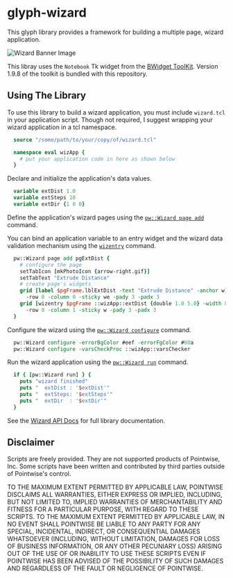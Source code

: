 # glyph-wizard

This glyph library provides a framework for building a multiple page, wizard application.

![Wizard Banner Image](../master/docs/images/banner.png  "wizard banner Image")

This libray uses the `Notebook` Tk widget from the [BWidget ToolKit][BWidget].
Version 1.9.8 of the toolkit is bundled with this repository.


## Using The Library

To use this library to build a wizard application, you must include
`wizard.tcl` in your application script. Though not required, I suggest
wrapping your wizard application in a tcl namespace.

```Tcl
  source "/some/path/to/your/copy/of/wizard.tcl"

  namespace eval wizApp {
    # put your application code in here as shown below
  }
```

Declare and initialize the application's data values.

```Tcl
  variable extDist 1.0
  variable extSteps 10
  variable extDir {1 0 0}
```

Define the application's wizard pages using the
[`pw::Wizard page add`][WizAPI-page-add] command.

You can bind an application variable to an entry widget and the wizard data
validation mechanism using the [`wizentry`][WizAPI-wizentry] command.

```Tcl
  pw::Wizard page add pgExtDist {
    # configure the page
    setTabIcon [mkPhotoIcon {arrow-right.gif}]
    setTabText "Extrude Distance"
    # create page's widgets
    grid [label $pgFrame.lblExtDist -text "Extrude Distance" -anchor w] \
      -row 0 -column 0 -sticky we -pady 3 -padx 3
    grid [wizentry $pgFrame ::wizApp::extDist {double 1.0 5.0} -width 8] \
      -row 0 -column 1 -sticky w -pady 3 -padx 3
  }
```

Configure the wizard using the [`pw::Wizard configure`][WizAPI-configure] command.

```Tcl
  pw::Wizard configure -errorBgColor #eef -errorFgColor #00a
  pw::Wizard configure -varsCheckProc ::wizApp::varsChecker
```

Run the wizard application using the [`pw::Wizard run`][WizAPI-run] command.

```Tcl
  if { [pw::Wizard run] } {
    puts "wizard finished"
    puts "  extDist : '$extDist'"
    puts "  extSteps: '$extSteps'"
    puts "  extDir  : '$extDir'"
  }
```

See the [Wizard API Docs][WizAPI] for full library documentation.


## Disclaimer
Scripts are freely provided. They are not supported products of
Pointwise, Inc. Some scripts have been written and contributed by third
parties outside of Pointwise's control.

TO THE MAXIMUM EXTENT PERMITTED BY APPLICABLE LAW, POINTWISE DISCLAIMS
ALL WARRANTIES, EITHER EXPRESS OR IMPLIED, INCLUDING, BUT NOT LIMITED
TO, IMPLIED WARRANTIES OF MERCHANTABILITY AND FITNESS FOR A PARTICULAR
PURPOSE, WITH REGARD TO THESE SCRIPTS. TO THE MAXIMUM EXTENT PERMITTED
BY APPLICABLE LAW, IN NO EVENT SHALL POINTWISE BE LIABLE TO ANY PARTY
FOR ANY SPECIAL, INCIDENTAL, INDIRECT, OR CONSEQUENTIAL DAMAGES
WHATSOEVER (INCLUDING, WITHOUT LIMITATION, DAMAGES FOR LOSS OF BUSINESS
INFORMATION, OR ANY OTHER PECUNIARY LOSS) ARISING OUT OF THE USE OF OR
INABILITY TO USE THESE SCRIPTS EVEN IF POINTWISE HAS BEEN ADVISED OF THE
POSSIBILITY OF SUCH DAMAGES AND REGARDLESS OF THE FAULT OR NEGLIGENCE OF
POINTWISE.


[BWidget]: http://www.sourceforge.net/projects/tcllib/
[WizAPI]: docs/Wizard_API.md
[WizAPI-page-add]: docs/Wizard_API.md#pwwizard-page-add-name-script
[WizAPI-wizentry]: docs/Wizard_API.md#wizentry-parentpath-varname-vartypespec-entryopts
[WizAPI-configure]: docs/Wizard_API.md#pwwizard-configure-option-value-option-value-
[WizAPI-run]: docs/Wizard_API.md#pwwizard-run
